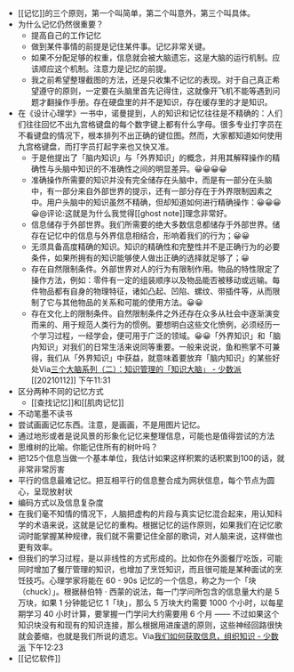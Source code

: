 - [[记忆]]的三个原则，第一个叫简单，第二个叫意外，第三个叫具体。
- 为什么记忆仍然很重要？
    - 提高自己的工作记忆
    - 做到某件事情的前提是记住某件事。记忆非常关键。
    - 如果不分配足够的权重，信息就会被大脑遗忘，这是大脑的运行机制。应该顺应这个机制。注意力是记忆的前提。
    - 我之前希望整理截图的方法，还是只收集不记忆的表现。对于自己真正希望遵守的原则，一定要在头脑里首先记得住，这就像开飞机不能等遇到问题才翻操作手册。存在硬盘里的并不是知识，存在缓存里的才是知识。
- 在《设计心理学》一书中，诺曼提到，人的知识和记忆往往是不精确的：人们们往往回忆不出九宫格键盘的每个数字键上都有什么字母。很多专业打字员在不看键盘的情况下，根本排列不出正确的键位图。然而，大家都知道如何使用九宫格键盘，而打字员打起字来也又快又准。
    - 于是他提出了「脑内知识」与「外界知识」的概念，并用其解释操作的精确性与头脑中知识的不准确性之间的明显差异。😀😀😀😀
    - 准确操作所需要的知识并没有完全储存在头脑中，而是有一部分在头脑中，有一部分来自外部世界的提示，还有一部分存在于外界限制因素之中。用户头脑中的知识虽然不精确，但却知道如何进行精确操作：😀😀😀😀@评论:这就是为什么我觉得[[ghost note]]理念非常好。
    - 信息储存于外部世界。我们所需要的绝大多数信息都储存于外部世界。储存在记忆中的信息与外界信息相结合，形响着我们的行为；😀😀
    - 无须具备高度精确的知识。知识的精确性和完整性并不是正确行为的必要条件，如果所拥有的知识能够使人做出正确的选择就足够了；😀
    - 存在自然限制条件。外部世界对人的行为有限制作用。物品的特性限定了操作方法，例如：零件有一定的组装顺序以及物品能否被移动或远输。每件物品都有自身的物理特征，诸如凸起、凹陷、螺纹、带插件等，从而限制了它与其他物品的关系和可能的使用方法。😀😀
    - 存在文化上的限制条件。自然限制条件之外还存在众多从社会中逐渐演变而来的、用于规范人类行为的惯例。要想明白这些文化愤例，必须经历一个学习过程，一经学会，便可用于广泛的领域。😀😀「外界知识」和「脑内知识」对我们的日常生活来说同等重要。一般来说说，鱼和熊掌不可兼得，我们从「外界知识」中获益，就意味着要放弃「脑内知识」的某些好处Via[三个大脑系列（二）：知识管理的「知识大脑」 - 少数派](https://sspai.com/post/61766) [[20210112]] 下午11:31
- 区分两种不同的记忆方式
    - [[查找记忆]]和[[肌肉记忆]]
- 不动笔墨不读书
- 尝试画画记忆东西。注意，是画画，不是用图片记忆。
- 通过地形或者是说风景的形象化记忆来整理信息，可能也是值得尝试的方法
- 思维树的比喻。你能记住所有的树叶吗？
- 把125个信息当做一个基本单位，我估计如果这样积累的话积累到100的话，就非常非常厉害
- 平行的信息最难记忆。把互相平行的信息整合成为网状信息，每个节点为圆心，呈现放射状
- 编码方式以及信息复杂度
- 在我们毫不知情的情况下，人脑把虚构的片段与真实记忆混合起来，用认知科学的术语来说，这就是记忆的重构。根据记忆的运作原则，如果我们在记忆歌词时能掌握某种规律，我们就不需要记住全部的歌词，对人脑来说，这样做也更有效率。
- 但我们的学习过程，是以非线性的方式形成的。比如你在外面餐厅吃饭，可能同时增加了餐厅管理的知识，也增加了烹饪知识，而且很可能是某种面试的烹饪技巧。心理学家将能在 60 - 90s 记忆的一个信息，称之为一个「块（chuck）」。根据赫伯特 · 西蒙的说法，每一门学问所包含的信息量大约是 5 万块，如果 1 分钟能记忆 1「块」，那么 5 万块大约需要 1000 个小时，以每星期学习 40 小时计算，要掌握一门学问大约需要用 6 个月 —— 不过如果这个知识块没有和现有的知识连接，那么根据用进废退的原则，这些神经回路很快就会萎缩，也就是我们所说的遗忘。Via[我们如何获取信息，组织知识 - 少数派](https://sspai.com/post/60770) 下午12:23
- [[记忆软件]]
